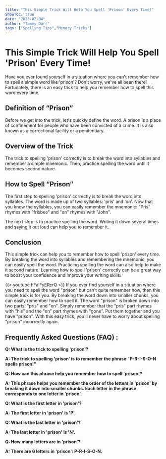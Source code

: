 ```yaml
---
title: "This Simple Trick Will Help You Spell 'Prison' Every Time!"
ShowToc: true 
date: "2023-02-04"
author: "Tammy Darr" 
tags: ["Spelling Tips","Memory Tricks"]
---
```

# This Simple Trick Will Help You Spell 'Prison' Every Time!

Have you ever found yourself in a situation where you can't remember how to spell a simple word like 'prison'? Don't worry, we've all been there! Fortunately, there is an easy trick to help you remember how to spell this word every time.

## Definition of “Prison”

Before we get into the trick, let's quickly define the word. A prison is a place of confinement for people who have been convicted of a crime. It is also known as a correctional facility or a penitentiary.

## Overview of the Trick

The trick to spelling 'prison' correctly is to break the word into syllables and remember a simple mnemonic. Then, practice spelling the word until it becomes second nature.

## How to Spell “Prison”

The first step to spelling 'prison' correctly is to break the word into syllables. The word is made up of two syllables: 'pris' and 'on'. Now that you know the syllables, you can easily remember the mnemonic: "Pris" rhymes with "frisbee" and "on" rhymes with "John".

The next step is to practice spelling the word. Writing it down several times and saying it out loud can help you to remember it.

## Conclusion

This simple trick can help you to remember how to spell 'prison' every time. By breaking the word into syllables and remembering the mnemonic, you can easily spell the word. Practicing spelling the word can also help to make it second nature. Learning how to spell 'prison' correctly can be a great way to boost your confidence and improve your writing skills.

{{< youtube hFalFyERcrQ >}} 
If you ever find yourself in a situation where you need to spell the word "prison" but can't quite remember how, then this simple trick is for you. By breaking the word down into smaller chunks, you can easily remember how to spell it. The word "prison" is broken down into two parts: "pris" and "on". Simply remember that the "pris" part rhymes with "his" and the "on" part rhymes with "gone". Put them together and you have "prison". With this easy trick, you'll never have to worry about spelling "prison" incorrectly again.

## Frequently Asked Questions (FAQ) :
**Q: What is the trick to spelling 'prison'?**

**A: The trick to spelling 'prison' is to remember the phrase "P-R-I-S-O-N spells prison!"**

**Q: How can this phrase help you remember how to spell 'prison'?**

**A: This phrase helps you remember the order of the letters in 'prison' by breaking it down into smaller chunks. Each letter in the phrase corresponds to one letter in 'prison'.**

**Q: What is the first letter in 'prison'?**

**A: The first letter in 'prison' is 'P'.**

**Q: What is the last letter in 'prison'?**

**A: The last letter in 'prison' is 'N'.**

**Q: How many letters are in 'prison'?**

**A: There are 6 letters in 'prison': P-R-I-S-O-N.**





